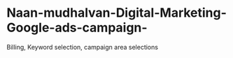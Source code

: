 # Naan-mudhalvan-Digital-Marketing-Google-ads-campaign-
Billing, Keyword selection, campaign area selections 
